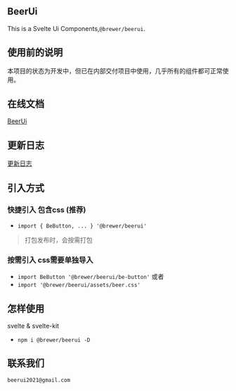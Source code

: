 ## BeerUi
This is a Svelte Ui Components,`@brewer/beerui`.

## 使用前的说明
本项目的状态为开发中，但已在内部交付项目中使用，几乎所有的组件都可正常使用。

## 在线文档
[BeerUi](https://beer-ui.vercel.app/)

## 更新日志
[更新日志](./CHANGELOG.md)

## 引入方式

### 快捷引入 包含css (推荐)
- `import { BeButton, ... } '@brewer/beerui'`
> 打包发布时，会按需打包

### 按需引入 css需要单独导入
- `import BeButton '@brewer/beerui/be-button'` 或者
- `import '@brewer/beerui/assets/beer.css'`

## 怎样使用
svelte & svelte-kit

- `npm i @brewer/beerui -D`

## 联系我们
`beerui2021@gmail.com`


